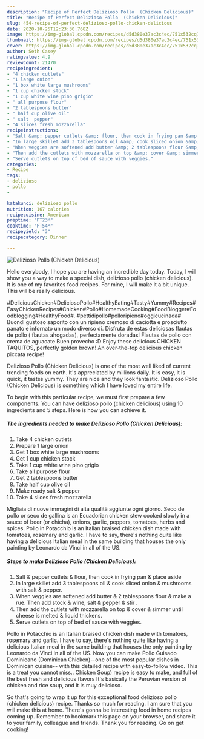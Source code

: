 ```yaml
---
description: "Recipe of Perfect Delizioso Pollo  (Chicken Delicious)"
title: "Recipe of Perfect Delizioso Pollo  (Chicken Delicious)"
slug: 454-recipe-of-perfect-delizioso-pollo-chicken-delicious
date: 2020-10-25T12:23:30.768Z
image: https://img-global.cpcdn.com/recipes/d5d380e37ac3c4ec/751x532cq70/delizioso-pollo-chicken-delicious-recipe-main-photo.jpg
thumbnail: https://img-global.cpcdn.com/recipes/d5d380e37ac3c4ec/751x532cq70/delizioso-pollo-chicken-delicious-recipe-main-photo.jpg
cover: https://img-global.cpcdn.com/recipes/d5d380e37ac3c4ec/751x532cq70/delizioso-pollo-chicken-delicious-recipe-main-photo.jpg
author: Seth Casey
ratingvalue: 4.9
reviewcount: 21470
recipeingredient:
- "4 chicken cutlets"
- "1 large onion"
- "1 box white large mushrooms"
- "1 cup chicken stock"
- "1 cup white wine pino grigio"
- " all purpose flour"
- "2 tablespoons butter"
- " half cup olive oil"
- " salt  pepper"
- "4 slices fresh mozzarella"
recipeinstructions:
- "Salt &amp; pepper cutlets &amp; flour, then cook in frying pan &amp; place aside"
- "In large skillet add 3 tablespoons oil &amp; cook sliced onion &amp; mushrooms with salt &amp; pepper."
- "When veggies are softened add butter &amp; 2 tablespoons flour &amp; make a rue. Then add stock &amp; wine, salt &amp; pepper &amp; stir ."
- "Then add the cutlets with mozzarella on top &amp; cover &amp; simmer until cheese is melted &amp; liquid thickens."
- "Serve cutlets on top of bed of sauce with veggies."
categories:
- Recipe
tags:
- delizioso
- pollo
- 

katakunci: delizioso pollo  
nutrition: 167 calories
recipecuisine: American
preptime: "PT23M"
cooktime: "PT54M"
recipeyield: "3"
recipecategory: Dinner

---
```



![Delizioso Pollo  (Chicken Delicious)](https://img-global.cpcdn.com/recipes/d5d380e37ac3c4ec/751x532cq70/delizioso-pollo-chicken-delicious-recipe-main-photo.jpg)

Hello everybody, I hope you are having an incredible day today. Today, I will show you a way to make a special dish, delizioso pollo  (chicken delicious). It is one of my favorites food recipes. For mine, I will make it a bit unique. This will be really delicious.

#DeliciousChicken#DeliciosoPollo#HealthyEating#Tasty#Yummy#Recipes#EasyChickenRecipes#Chicken#Pollo#HomemadeCooking#FoodBlogger#Foodblogging#HealthyFood#. #pettidipollo#polloripieno#oggicucinada# Buondì gustoso saporito con un ripieno cremoso di caciotta e prosciutto panato e infornato un modo diverso di. Disfruta de estas deliciosas flautas de pollo ( flautas ahogadas), perfectamente doradas! Flautas de pollo con crema de aguacate Buen provecho :D Enjoy these delicious CHICKEN TAQUITOS, perfectly golden brown! An over-the-top delicious chicken piccata recipe!

Delizioso Pollo  (Chicken Delicious) is one of the most well liked of current trending foods on earth. It's appreciated by millions daily. It is easy, it is quick, it tastes yummy. They are nice and they look fantastic. Delizioso Pollo  (Chicken Delicious) is something which I have loved my entire life.


To begin with this particular recipe, we must first prepare a few components. You can have delizioso pollo  (chicken delicious) using 10 ingredients and 5 steps. Here is how you can achieve it.

<!--inarticleads1-->

##### The ingredients needed to make Delizioso Pollo  (Chicken Delicious):

1. Take 4 chicken cutlets
1. Prepare 1 large onion
1. Get 1 box white large mushrooms
1. Get 1 cup chicken stock
1. Take 1 cup white wine pino grigio
1. Take  all purpose flour
1. Get 2 tablespoons butter
1. Take  half cup olive oil
1. Make ready  salt &amp; pepper
1. Take 4 slices fresh mozzarella


Migliaia di nuove immagini di alta qualità aggiunte ogni giorno. Seco de pollo or seco de gallina is an Ecuadorian chicken stew cooked slowly in a sauce of beer (or chicha), onions, garlic, peppers, tomatoes, herbs and spices. Pollo in Potacchio is an Italian braised chicken dish made with tomatoes, rosemary and garlic. I have to say, there&#39;s nothing quite like having a delicious Italian meal in the same building that houses the only painting by Leonardo da Vinci in all of the US. 

<!--inarticleads2-->

##### Steps to make Delizioso Pollo  (Chicken Delicious):

1. Salt &amp; pepper cutlets &amp; flour, then cook in frying pan &amp; place aside
1. In large skillet add 3 tablespoons oil &amp; cook sliced onion &amp; mushrooms with salt &amp; pepper.
1. When veggies are softened add butter &amp; 2 tablespoons flour &amp; make a rue. Then add stock &amp; wine, salt &amp; pepper &amp; stir .
1. Then add the cutlets with mozzarella on top &amp; cover &amp; simmer until cheese is melted &amp; liquid thickens.
1. Serve cutlets on top of bed of sauce with veggies.


Pollo in Potacchio is an Italian braised chicken dish made with tomatoes, rosemary and garlic. I have to say, there&#39;s nothing quite like having a delicious Italian meal in the same building that houses the only painting by Leonardo da Vinci in all of the US. Now you can make Pollo Guisado Dominicano (Dominican Chicken)--one of the most popular dishes in Dominican cuisine-- with this detailed recipe with easy-to-follow video. This is a treat you cannot miss.. Chicken Soup) recipe is easy to make, and full of the best fresh and delicious flavors It&#39;s basically the Peruvian version of chicken and rice soup, and it is muy delicioso. 

So that's going to wrap it up for this exceptional food delizioso pollo  (chicken delicious) recipe. Thanks so much for reading. I am sure that you will make this at home. There's gonna be interesting food in home recipes coming up. Remember to bookmark this page on your browser, and share it to your family, colleague and friends. Thank you for reading. Go on get cooking!
